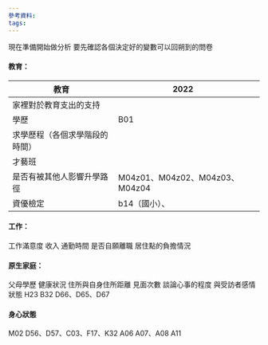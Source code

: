 ```yaml
---
參考資料:
tags:
---
```

現在準備開始做分析
要先確認各個決定好的變數可以回朔到的問卷
#### 教育：



| 教育                  | 2022                        |     |
| ------------------- | --------------------------- | --- |
| 家裡對於教育支出的支持<br>     |                             |     |
| 學歷<br>              | B01                         |     |
| 求學歷程（各個求學階段的時間）<br> |                             |     |
| 才藝班<br>             |                             |     |
| 是否有被其他人影響升學路徑       | M04z01、M04z02、M04z03、M04z04 |     |
| 資優檢定                | b14（國小）、                    |     |

#### 工作：
工作滿意度
收入
通勤時間
是否自願離職
居住點的負擔情況
#### 原生家庭：
父母學歷
健康狀況
住所與自身住所距離
見面次數
談論心事的程度
與受訪者感情狀態
H23
B32
D66、D65、D67
#### 身心狀態
M02
D56、D57、C03、F17、K32
A06
A07、A08
A11